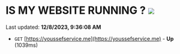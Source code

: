 # IS MY WEBSITE RUNNING ? [![](https://img.shields.io/static/v1?label=Sponsor&message=%E2%9D%A4&logo=GitHub&color=%23fe8e86)](https://github.com/sponsors/<username>)

Last updated: **12/8/2023, 9:36:08 AM**

- `GET` [https://youssefservice.me](https://youssefservice.me) - **Up** (1039ms)
